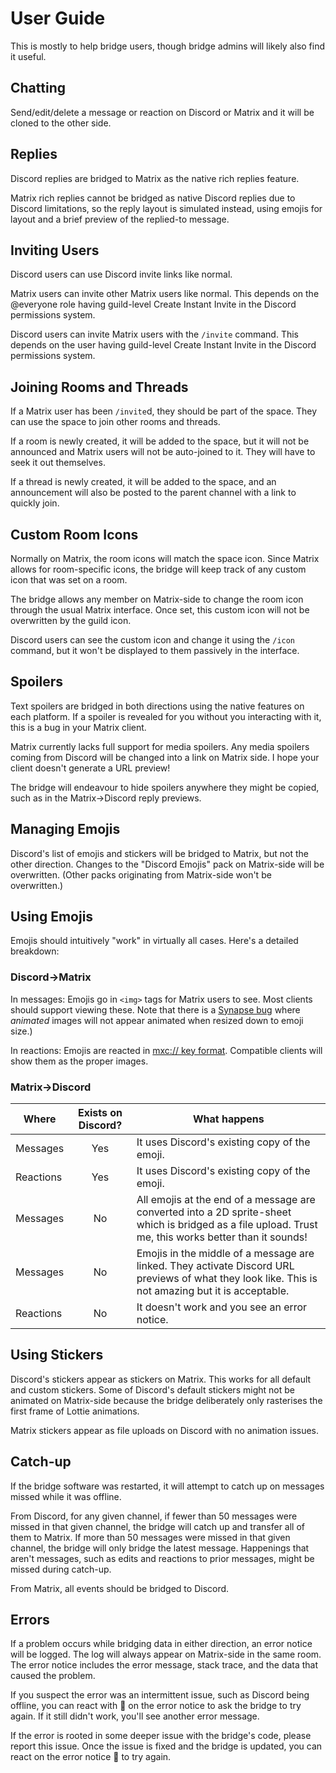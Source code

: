 # User Guide

This is mostly to help bridge users, though bridge admins will likely also find it useful.

## Chatting

Send/edit/delete a message or reaction on Discord or Matrix and it will be cloned to the other side.

## Replies

Discord replies are bridged to Matrix as the native rich replies feature.

Matrix rich replies cannot be bridged as native Discord replies due to Discord limitations, so the reply layout is simulated instead, using emojis for layout and a brief preview of the replied-to message.

## Inviting Users

Discord users can use Discord invite links like normal.

Matrix users can invite other Matrix users like normal. This depends on the @everyone role having guild-level Create Instant Invite in the Discord permissions system.

Discord users can invite Matrix users with the `/invite` command. This depends on the user having guild-level Create Instant Invite in the Discord permissions system.

## Joining Rooms and Threads

If a Matrix user has been `/invite`d, they should be part of the space. They can use the space to join other rooms and threads.

If a room is newly created, it will be added to the space, but it will not be announced and Matrix users will not be auto-joined to it. They will have to seek it out themselves.

If a thread is newly created, it will be added to the space, and an announcement will also be posted to the parent channel with a link to quickly join.

## Custom Room Icons

Normally on Matrix, the room icons will match the space icon. Since Matrix allows for room-specific icons, the bridge will keep track of any custom icon that was set on a room.

The bridge allows any member on Matrix-side to change the room icon through the usual Matrix interface. Once set, this custom icon will not be overwritten by the guild icon.

Discord users can see the custom icon and change it using the `/icon` command, but it won't be displayed to them passively in the interface.

## Spoilers

Text spoilers are bridged in both directions using the native features on each platform. If a spoiler is revealed for you without you interacting with it, this is a bug in your Matrix client.

Matrix currently lacks full support for media spoilers. Any media spoilers coming from Discord will be changed into a link on Matrix side. I hope your client doesn't generate a URL preview!

The bridge will endeavour to hide spoilers anywhere they might be copied, such as in the Matrix->Discord reply previews.

## Managing Emojis

Discord's list of emojis and stickers will be bridged to Matrix, but not the other direction. Changes to the "Discord Emojis" pack on Matrix-side will be overwritten. (Other packs originating from Matrix-side won't be overwritten.)

## Using Emojis

Emojis should intuitively "work" in virtually all cases. Here's a detailed breakdown:

### Discord->Matrix

In messages: Emojis go in `<img>` tags for Matrix users to see. Most clients should support viewing these. Note that there is a [Synapse bug](https://github.com/matrix-org/synapse/issues/1278) where *animated* images will not appear animated when resized down to emoji size.)

In reactions: Emojis are reacted in [mxc:// key format](https://github.com/matrix-org/matrix-spec-proposals/pull/4027). Compatible clients will show them as the proper images.

### Matrix->Discord

Where|Exists on Discord?|What happens
-|:-:|-
Messages|Yes|It uses Discord's existing copy of the emoji.
Reactions|Yes|It uses Discord's existing copy of the emoji.
Messages|No|All emojis at the end of a message are converted into a 2D sprite-sheet which is bridged as a file upload. Trust me, this works better than it sounds!
Messages|No|Emojis in the middle of a message are linked. They activate Discord URL previews of what they look like. This is not amazing but it is acceptable.
Reactions|No|It doesn't work and you see an error notice.

## Using Stickers

Discord's stickers appear as stickers on Matrix. This works for all default and custom stickers. Some of Discord's default stickers might not be animated on Matrix-side because the bridge deliberately only rasterises the first frame of Lottie animations.

Matrix stickers appear as file uploads on Discord with no animation issues.

## Catch-up

If the bridge software was restarted, it will attempt to catch up on messages missed while it was offline.

From Discord, for any given channel, if fewer than 50 messages were missed in that given channel, the bridge will catch up and transfer all of them to Matrix. If more than 50 messages were missed in that given channel, the bridge will only bridge the latest message. Happenings that aren't messages, such as edits and reactions to prior messages, might be missed during catch-up.

From Matrix, all events should be bridged to Discord.

## Errors

If a problem occurs while bridging data in either direction, an error notice will be logged. The log will always appear on Matrix-side in the same room. The error notice includes the error message, stack trace, and the data that caused the problem.

If you suspect the error was an intermittent issue, such as Discord being offline, you can react with 🔁 on the error notice to ask the bridge to try again. If it still didn't work, you'll see another error message.

If the error is rooted in some deeper issue with the bridge's code, please report this issue. Once the issue is fixed and the bridge is updated, you can react on the error notice 🔁 to try again.
